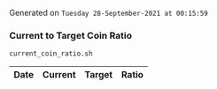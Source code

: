 Generated on `Tuesday 28-September-2021 at 00:15:59`

### Current to Target Coin Ratio
`current_coin_ratio.sh`

Date|Current|Target|Ratio
---|---|---|---
